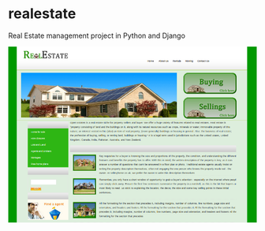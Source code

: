 # realestate
Real Estate management project in Python and Django

![alt tag](https://github.com/neobytes/realestate/blob/master/screenshot.png)
